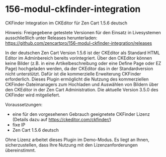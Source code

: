 # 156-modul-ckfinder-integration
CKFinder Integration im CKEditor für Zen Cart 1.5.6 deutsch

Hinweis: 
Freigegebene getestete Versionen für den Einsatz in Livesystemen ausschließlich unter Releases herunterladen:
https://github.com/zencartpro/156-modul-ckfinder-integration/releases

In der deutschen Zen Cart Version 1.5.6 ist der CKEditor als Standard HTML Editor im Adminbereich bereits vorintegriert.
Über den CKEditor können keine Bilder (z.B. in eine Artikelbeschreibung oder eine Define Page oder EZ Page) hochgeladen werden, da der CKEditor das in der Standardversion nicht unterstützt.
Dafür ist die kommerzielle Erweiterung CKFinder erforderlich.
Dieses Plugin ermöglicht die Nutzung des kommerziellen CKFinder-Dateimanagers zum Hochladen und Auswählen von Bildern über den CKEditor in der Zen Cart Administration.
Die aktuelle Version 3.5.0 des CKFinder wird mitgeliefert.

Voraussetzungen:
- eine für den vorgesehenen Gebrauch geeignetete CKFinder Lizenz (Details dazu auf https://ckeditor.com/ckfinder/)
- fixe IP
- Zen Cart 1.5.6 deutsch

Ohne Lizenz arbeitet dieses Plugin im Demo-Modus. 
Es liegt an Ihnen, sicherzustellen, dass Ihre Nutzung mit den Lizenzanforderungen übereinstimmt.
